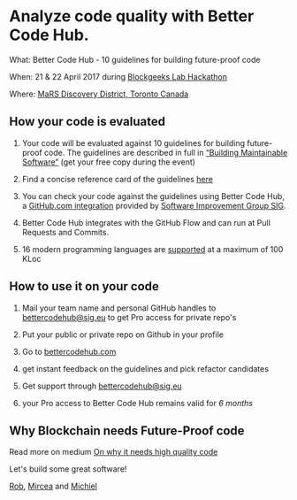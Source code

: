 # Analyze code quality with Better Code Hub.

What: Better Code Hub - 10 guidelines for building future-proof code

When: 21 & 22 April 2017 during [Blockgeeks Lab Hackathon](http://bglhackathon.com)

Where: [MaRS Discovery District, Toronto Canada](https://https://www.marsdd.com)


## How your code is evaluated

1. Your code will be evaluated against 10 guidelines for building future-proof code. The guidelines are described in full in [“Building Maintainable Software”](http://shop.oreilly.com/product/0636920049159.do) (get your free copy during the event)

2. Find a concise reference card of the guidelines [here](https://cdn-images-1.medium.com/max/1200/1*TS-ZTeI7sQS7dy_AlMqSXQ.png)

3. You can check your code against the guidelines using Better Code Hub, a [GitHub.com integration](https://github.com/integrations/better-code-hub) provided by [Software Improvement Group SIG](https://www.sig.eu). 

4. Better Code Hub integrates with the GitHub Flow and can run at Pull Requests and Commits.

5. 16 modern programming languages are [supported](https://bettercodehub.com/docs/configuration-manual) at a maximum of 100 KLoc


## How to use it on your code

1. Mail your team name and personal GitHub handles to [bettercodehub@sig.eu](mailto:bettercodehub@sig.eu) to get Pro access for private repo's

2. Put your public or private repo on Github in your profile

3. Go to [bettercodehub.com](https://bettercodehub.com) 

4. get instant feedback on the guidelines and pick refactor candidates

5. Get support through bettercodehub@sig.eu

6. your Pro access to Better Code Hub remains valid for *6 months*


## Why Blockchain needs Future-Proof code

Read more on medium [On why it needs high quality code ](https://medium.com/@jstvssr/why-blockchain-needs-future-proof-code-cb09b39175e1#.bqfmcig55)

Let's build some great software!

[Rob](https://github.com/robvanderleek), [Mircea](https://github.com/mcadariu) and [Michiel](https://github.com/michielcuijpers)

